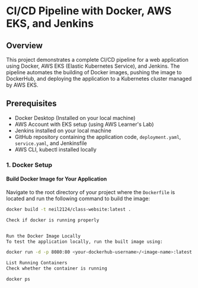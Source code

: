 # CI/CD Pipeline with Docker, AWS EKS, and Jenkins

## Overview
This project demonstrates a complete CI/CD pipeline for a web application using Docker, AWS EKS (Elastic Kubernetes Service), and Jenkins. The pipeline automates the building of Docker images, pushing the image to DockerHub, and deploying the application to a Kubernetes cluster managed by AWS EKS.

## Prerequisites
- Docker Desktop (Installed on your local machine)
- AWS Account with EKS setup (using AWS Learner's Lab)
- Jenkins installed on your local machine
- GitHub repository containing the application code, `deployment.yaml`, `service.yaml`, and Jenkinsfile
- AWS CLI, kubectl installed locally


### 1. Docker Setup

#### Build Docker Image for Your Application
Navigate to the root directory of your project where the `Dockerfile` is located and run the following command to build the image:
```bash
docker build -t neil2124/class-website:latest .

Check if docker is running properly


Run the Docker Image Locally
To test the application locally, run the built image using:

docker run -d -p 8080:80 <your-dockerhub-username>/<image-name>:latest

List Running Containers
Check whether the container is running

docker ps



